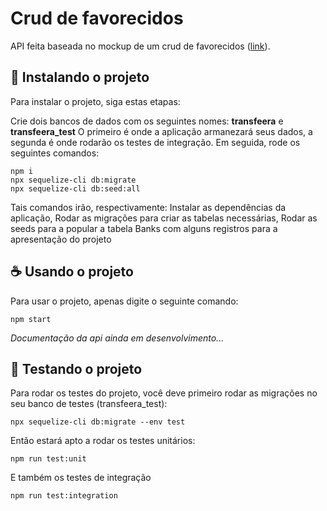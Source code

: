 # Crud de favorecidos
API feita baseada no mockup de um crud de favorecidos ([link](https://www.figma.com/proto/7806OKvCtZp10tgZwwaqnp/Teste-DEV?page-id=0%3A1&node-id=0%3A86&viewport=241%2C48%2C0.07&scaling=min-zoom&starting-point-node-id=0%3A86)).

## 🚀 Instalando o projeto

Para instalar o projeto, siga estas etapas:

Crie dois bancos de dados com os seguintes nomes: **transfeera** e **transfeera_test**
O primeiro é onde a aplicação armanezará seus dados, a segunda é onde rodarão os testes de integração.
Em seguida, rode os seguintes comandos:
```
npm i
npx sequelize-cli db:migrate
npx sequelize-cli db:seed:all
```
Tais comandos irão, respectivamente:
Instalar as dependências da aplicação,
Rodar as migrações para criar as tabelas necessárias,
Rodar as seeds para a popular a tabela Banks com alguns registros para a apresentação do projeto

## ☕ Usando o projeto

Para usar o projeto, apenas digite o seguinte comando:
```
npm start
```
_Documentação da api ainda em desenvolvimento..._ 

## 🧪 Testando o projeto

Para rodar os testes do projeto, você deve primeiro rodar as migrações no seu banco de testes (transfeera_test):
```
npx sequelize-cli db:migrate --env test
```

Então estará apto a rodar os testes unitários:
```
npm run test:unit
```

E também os testes de integração
```
npm run test:integration
```

